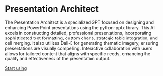 # Presentation Architect

The Presentation Architect is a specialized GPT focused on designing and enhancing PowerPoint presentations using the python-pptx library. This AI excels in constructing detailed, professional presentations, incorporating sophisticated text formatting, custom charts, strategic table integration, and cell merging. It also utilizes Dall-E for generating thematic imagery, ensuring presentations are visually compelling. Interactive collaboration with users allows for tailored content that aligns with specific needs, enhancing the quality and effectiveness of the presentation output.

[Start using](https://chat.openai.com/g/g-gnM4CjCZz-presentation-architect)